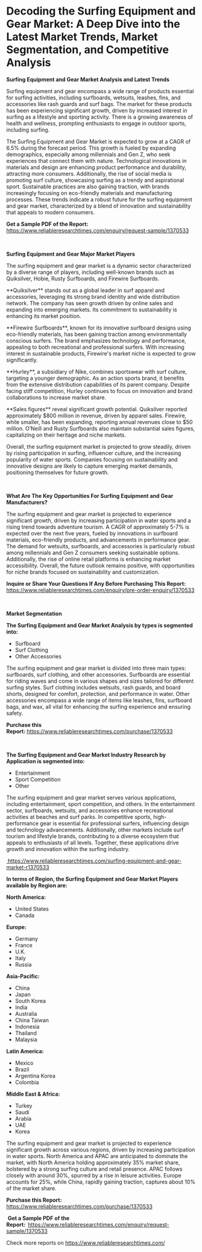 <p><h1>Decoding the Surfing Equipment and Gear Market: A Deep Dive into the Latest Market Trends, Market Segmentation, and Competitive Analysis</h1></p><p><strong>Surfing Equipment and Gear Market Analysis and Latest Trends</strong></p>
<p><p>Surfing equipment and gear encompass a wide range of products essential for surfing activities, including surfboards, wetsuits, leashes, fins, and accessories like rash guards and surf bags. The market for these products has been experiencing significant growth, driven by increased interest in surfing as a lifestyle and sporting activity. There is a growing awareness of health and wellness, prompting enthusiasts to engage in outdoor sports, including surfing.</p><p>The Surfing Equipment and Gear Market is expected to grow at a CAGR of 6.5% during the forecast period. This growth is fueled by expanding demographics, especially among millennials and Gen Z, who seek experiences that connect them with nature. Technological innovations in materials and design are enhancing product performance and durability, attracting more consumers. Additionally, the rise of social media is promoting surf culture, showcasing surfing as a trendy and aspirational sport. Sustainable practices are also gaining traction, with brands increasingly focusing on eco-friendly materials and manufacturing processes. These trends indicate a robust future for the surfing equipment and gear market, characterized by a blend of innovation and sustainability that appeals to modern consumers.</p></p>
<p><strong>Get a Sample PDF of the Report:&nbsp;</strong> <a href="https://www.reliableresearchtimes.com/enquiry/request-sample/1370533?utm_campaign=2201&utm_medium=2&utm_source=Github&utm_content=ia&utm_term=22032025&utm_id=surfing-equipment-and-gear">https://www.reliableresearchtimes.com/enquiry/request-sample/1370533</a></p>
<p>&nbsp;</p>
<p><strong>Surfing Equipment and Gear Major Market Players</strong></p>
<p><p>The surfing equipment and gear market is a dynamic sector characterized by a diverse range of players, including well-known brands such as Quiksilver, Hobie, Rusty Surfboards, and Firewire Surfboards. </p><p>**Quiksilver** stands out as a global leader in surf apparel and accessories, leveraging its strong brand identity and wide distribution network. The company has seen growth driven by online sales and expanding into emerging markets. Its commitment to sustainability is enhancing its market position.</p><p>**Firewire Surfboards**, known for its innovative surfboard designs using eco-friendly materials, has been gaining traction among environmentally conscious surfers. The brand emphasizes technology and performance, appealing to both recreational and professional surfers. With increasing interest in sustainable products, Firewire's market niche is expected to grow significantly.</p><p>**Hurley**, a subsidiary of Nike, combines sportswear with surf culture, targeting a younger demographic. As an action sports brand, it benefits from the extensive distribution capabilities of its parent company. Despite facing stiff competition, Hurley continues to focus on innovation and brand collaborations to increase market share.</p><p>**Sales figures** reveal significant growth potential. Quiksilver reported approximately $800 million in revenue, driven by apparel sales. Firewire, while smaller, has been expanding, reporting annual revenues close to $50 million. O’Neill and Rusty Surfboards also maintain substantial sales figures, capitalizing on their heritage and niche markets. </p><p>Overall, the surfing equipment market is projected to grow steadily, driven by rising participation in surfing, influencer culture, and the increasing popularity of water sports. Companies focusing on sustainability and innovative designs are likely to capture emerging market demands, positioning themselves for future growth.</p></p>
<p>&nbsp;</p>
<p><strong>What Are The Key Opportunities For Surfing Equipment and Gear Manufacturers?</strong></p>
<p><p>The surfing equipment and gear market is projected to experience significant growth, driven by increasing participation in water sports and a rising trend towards adventure tourism. A CAGR of approximately 5-7% is expected over the next five years, fueled by innovations in surfboard materials, eco-friendly products, and advancements in performance gear. The demand for wetsuits, surfboards, and accessories is particularly robust among millennials and Gen Z consumers seeking sustainable options. Additionally, the rise of online retail platforms is enhancing market accessibility. Overall, the future outlook remains positive, with opportunities for niche brands focused on sustainability and customization.</p></p>
<p><strong>Inquire or Share Your Questions If Any Before Purchasing This Report:</strong> <a href="https://www.reliableresearchtimes.com/enquiry/pre-order-enquiry/1370533?utm_campaign=2201&utm_medium=2&utm_source=Github&utm_content=ia&utm_term=22032025&utm_id=surfing-equipment-and-gear">https://www.reliableresearchtimes.com/enquiry/pre-order-enquiry/1370533</a></p>
<p>&nbsp;</p>
<p><strong>Market Segmentation</strong></p>
<p><strong>The Surfing Equipment and Gear Market Analysis by types is segmented into:</strong></p>
<p><ul><li>Surfboard</li><li>Surf Clothing</li><li>Other Accessories</li></ul></p>
<p><p>The surfing equipment and gear market is divided into three main types: surfboards, surf clothing, and other accessories. Surfboards are essential for riding waves and come in various shapes and sizes tailored for different surfing styles. Surf clothing includes wetsuits, rash guards, and board shorts, designed for comfort, protection, and performance in water. Other accessories encompass a wide range of items like leashes, fins, surfboard bags, and wax, all vital for enhancing the surfing experience and ensuring safety.</p></p>
<p><strong>Purchase this Report:&nbsp;</strong><a href="https://www.reliableresearchtimes.com/purchase/1370533?utm_campaign=2201&utm_medium=2&utm_source=Github&utm_content=ia&utm_term=22032025&utm_id=surfing-equipment-and-gear">https://www.reliableresearchtimes.com/purchase/1370533</a></p>
<p>&nbsp;</p>
<p><strong>The Surfing Equipment and Gear Market Industry Research by Application is segmented into:</strong></p>
<p><ul><li>Entertainment</li><li>Sport Competition</li><li>Other</li></ul></p>
<p><p>The surfing equipment and gear market serves various applications, including entertainment, sport competition, and others. In the entertainment sector, surfboards, wetsuits, and accessories enhance recreational activities at beaches and surf parks. In competitive sports, high-performance gear is essential for professional surfers, influencing design and technology advancements. Additionally, other markets include surf tourism and lifestyle brands, contributing to a diverse ecosystem that appeals to enthusiasts of all levels. Together, these applications drive growth and innovation within the surfing industry.</p></p>
<p><a href="https://www.reliableresearchtimes.com/surfing-equipment-and-gear-market-r1370533?utm_campaign=2201&utm_medium=2&utm_source=Github&utm_content=ia&utm_term=22032025&utm_id=surfing-equipment-and-gear">&nbsp;https://www.reliableresearchtimes.com/surfing-equipment-and-gear-market-r1370533</a></p>
<p><strong>In terms of Region, the Surfing Equipment and Gear Market Players available by Region are:</strong></p>
<p>
    <p> <strong> North America: </strong>
        <ul>
            <li>United States</li>
            <li>Canada</li>
        </ul>
        </p> 
    <p> <strong> Europe: </strong>
        <ul>
            <li>Germany</li>
            <li>France</li>
            <li>U.K.</li>
            <li>Italy</li>
            <li>Russia</li>
        </ul>
        </p> 
    <p> <strong> Asia-Pacific: </strong>
        <ul>
            <li>China</li>
            <li>Japan</li>
            <li>South Korea</li>
            <li>India</li>
            <li>Australia</li>
            <li>China Taiwan</li>
            <li>Indonesia</li>
            <li>Thailand</li>
            <li>Malaysia</li>
        </ul>
        </p> 
    <p> <strong> Latin America: </strong>
        <ul>
            <li>Mexico</li>
            <li>Brazil</li>
            <li>Argentina Korea</li>
            <li>Colombia</li>
        </ul>
        </p> 
    <p> <strong> Middle East & Africa: </strong>
        <ul>
            <li>Turkey</li>
            <li>Saudi</li>
            <li>Arabia</li>
            <li>UAE</li>
            <li>Korea</li>
        </ul>
    </p>
    </p>
<p><p>The surfing equipment and gear market is projected to experience significant growth across various regions, driven by increasing participation in water sports. North America and APAC are anticipated to dominate the market, with North America holding approximately 35% market share, bolstered by a strong surfing culture and retail presence. APAC follows closely with around 30%, spurred by a rise in leisure activities. Europe accounts for 25%, while China, rapidly gaining traction, captures about 10% of the market share.</p></p>
<p><strong>Purchase this Report: </strong><a href="https://www.reliableresearchtimes.com/purchase/1370533?utm_campaign=2201&utm_medium=2&utm_source=Github&utm_content=ia&utm_term=22032025&utm_id=surfing-equipment-and-gear">https://www.reliableresearchtimes.com/purchase/1370533</a></p>
<p>&nbsp;<strong>Get a Sample PDF of the Report:&nbsp;&nbsp;</strong><a href="https://www.reliableresearchtimes.com/enquiry/request-sample/1370533?utm_campaign=2201&utm_medium=2&utm_source=Github&utm_content=ia&utm_term=22032025&utm_id=surfing-equipment-and-gear">https://www.reliableresearchtimes.com/enquiry/request-sample/1370533</a></p>
<p><strong></strong></p>
<p>Check more reports on <a href="https://www.reliableresearchtimes.com/?utm_campaign=2201&utm_medium=2&utm_source=Github&utm_content=ia&utm_term=22032025&utm_id=surfing-equipment-and-gear">https://www.reliableresearchtimes.com/</a></p>